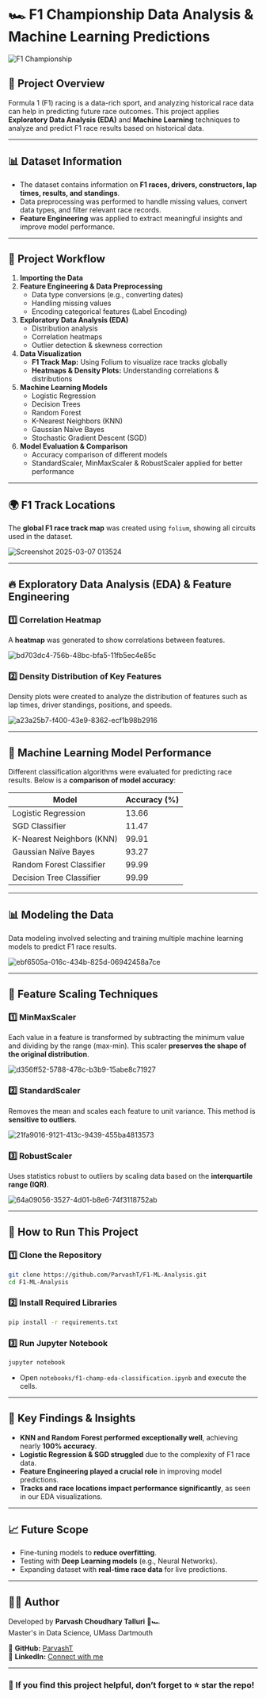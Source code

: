 # 🏎️ F1 Championship Data Analysis & Machine Learning Predictions

![F1 Championship](https://automobilist.com/cdn/shop/collections/ATM_Collection_OracleRedBullRacing.jpg?v=1700837625&width=2048)

## 📌 Project Overview
Formula 1 (F1) racing is a data-rich sport, and analyzing historical race data can help in predicting future race outcomes. This project applies **Exploratory Data Analysis (EDA)** and **Machine Learning** techniques to analyze and predict F1 race results based on historical data.

---

## 📊 Dataset Information
- The dataset contains information on **F1 races, drivers, constructors, lap times, results, and standings**.
- Data preprocessing was performed to handle missing values, convert data types, and filter relevant race records.
- **Feature Engineering** was applied to extract meaningful insights and improve model performance.

---

## 🔬 Project Workflow
1. **Importing the Data**
2. **Feature Engineering & Data Preprocessing**
   - Data type conversions (e.g., converting dates)
   - Handling missing values
   - Encoding categorical features (Label Encoding)
3. **Exploratory Data Analysis (EDA)**
   - Distribution analysis
   - Correlation heatmaps
   - Outlier detection & skewness correction
4. **Data Visualization**
   - **F1 Track Map:** Using Folium to visualize race tracks globally
   - **Heatmaps & Density Plots:** Understanding correlations & distributions
5. **Machine Learning Models**
   - Logistic Regression
   - Decision Trees
   - Random Forest
   - K-Nearest Neighbors (KNN)
   - Gaussian Naïve Bayes
   - Stochastic Gradient Descent (SGD)
6. **Model Evaluation & Comparison**
   - Accuracy comparison of different models
   - StandardScaler, MinMaxScaler & RobustScaler applied for better performance

---

## 🌍 F1 Track Locations
The **global F1 race track map** was created using `folium`, showing all circuits used in the dataset.

![Screenshot 2025-03-07 013524](https://github.com/user-attachments/assets/230ceadd-0dcc-412a-88e3-b3e15b05e156)

---

## 🔥 Exploratory Data Analysis (EDA) & Feature Engineering
### **1️⃣ Correlation Heatmap**
A **heatmap** was generated to show correlations between features.

![bd703dc4-756b-48bc-bfa5-11fb5ec4e85c](https://github.com/user-attachments/assets/23658ac7-e969-49e5-a169-ce59a5f5604d)


### **2️⃣ Density Distribution of Key Features**
Density plots were created to analyze the distribution of features such as lap times, driver standings, positions, and speeds.

![a23a25b7-f400-43e9-8362-ecf1b98b2916](https://github.com/user-attachments/assets/8d110801-057f-41af-8629-54686303def1)


---

## 🤖 Machine Learning Model Performance
Different classification algorithms were evaluated for predicting race results. Below is a **comparison of model accuracy**:

| Model                        | Accuracy (%) |
|------------------------------|-------------|
| Logistic Regression          | 13.66       |
| SGD Classifier               | 11.47       |
| K-Nearest Neighbors (KNN)    | 99.91       |
| Gaussian Naïve Bayes         | 93.27       |
| Random Forest Classifier     | 99.99       |
| Decision Tree Classifier     | 99.99       |


---

## 📊 Modeling the Data
Data modeling involved selecting and training multiple machine learning models to predict F1 race results.

![ebf6505a-016c-434b-825d-06942458a7ce](https://github.com/user-attachments/assets/0e2cd34d-cedb-4d80-b665-82b105be9b91)


---

## 🔄 Feature Scaling Techniques
### **1️⃣ MinMaxScaler**
Each value in a feature is transformed by subtracting the minimum value and dividing by the range (max-min). This scaler **preserves the shape of the original distribution**.

![d356ff52-5788-478c-b3b9-15abe8c71927](https://github.com/user-attachments/assets/e44a301d-aa81-46ae-8ea1-b1c67d042080)


### **2️⃣ StandardScaler**
Removes the mean and scales each feature to unit variance. This method is **sensitive to outliers**.

![21fa9016-9121-413c-9439-455ba4813573](https://github.com/user-attachments/assets/6938c47b-045e-436b-9f4b-081433baf4c4)


### **3️⃣ RobustScaler**
Uses statistics robust to outliers by scaling data based on the **interquartile range (IQR)**.

![64a09056-3527-4d01-b8e6-74f3118752ab](https://github.com/user-attachments/assets/0033854f-bc31-44e1-934b-e387d265b815)


---

## 🚀 How to Run This Project
### **1️⃣ Clone the Repository**
```bash
git clone https://github.com/ParvashT/F1-ML-Analysis.git
cd F1-ML-Analysis
```

### **2️⃣ Install Required Libraries**
```bash
pip install -r requirements.txt
```

### **3️⃣ Run Jupyter Notebook**
```bash
jupyter notebook
```
- Open `notebooks/f1-champ-eda-classification.ipynb` and execute the cells.

---

## 📌 Key Findings & Insights
- **KNN and Random Forest performed exceptionally well**, achieving nearly **100% accuracy**.
- **Logistic Regression & SGD struggled** due to the complexity of F1 race data.
- **Feature Engineering played a crucial role** in improving model predictions.
- **Tracks and race locations impact performance significantly**, as seen in our EDA visualizations.

---

## 📈 Future Scope
- Fine-tuning models to **reduce overfitting**.
- Testing with **Deep Learning models** (e.g., Neural Networks).
- Expanding dataset with **real-time race data** for live predictions.

---

## 👨‍💻 Author
Developed by **Parvash Choudhary Talluri** 🚀🏎️  
Master's in Data Science, UMass Dartmouth

📌 **GitHub:** [ParvashT](https://github.com/ParvashT)  
📌 **LinkedIn:** [Connect with me](https://www.linkedin.com/in/parvash-choudhary-talluri)

---

### **📢 If you find this project helpful, don’t forget to ⭐ star the repo!**


